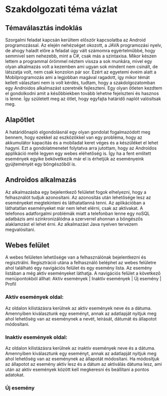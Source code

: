 # Szakdolgozati téma vázlat

## Témaválasztás indoklás
Szorgalmi feladat kapcsán kerültem először kapcsolatba az Android programozással. Az elején nehézséget okozott, a JAVA programozási nyelv, de ahogy haladt előre a feladat úgy vált számomra egyértelműbbé, hogy semmivel sem nehezebb, mint a C#, csak más a szintaxisa. Mikor készen lettem a programmal örömmel néztem vissza a sok munkára, mivel egy olyan alkalmazás volt a kezemben ami ugyan sok mindent nem csinált, de látszatja volt, nem csak konzolon pár sor.
Ezért az egyetemi éveim alatt a Mobilprogramozás ami a legjobban magával ragadott, így mikor témát kellett választani nem is volt kérdés, tudtam, hogy a szakdolgozatomban egy Androidos alkalmazást szeretnék fejleszteni. 
Egy olyan ötleten kezdtem el gondolkodni amit a későbbiekben tovább lehetne fejelszteni és hasznos is lenne. Így született meg az ötlet, hogy egyfajta határidő naplót valósítsak meg. 

## Alapötlet
A határidőnapló elgondolásnál egy olyan gondolat fogalmazódott meg bennem, hogy ezekkel az eszközökkel van egy probléma, hogy az akkumulátor kapacitás és a mobiladat keret véges és a készüléket el lehet hagyni. Ezt a gondolatmenetet folytatva arra jutottam, hogy az Androidos applikáció mellé legyen egy webes eléhetőség is. Így ha a fent említett események egyike bekövetkezik már el is érhetjük az eseményeink gyújteményét egy böngészőből is.

## Androidos alkalmazás
Az alkalmazásba egy bejelentkező felületet fogok elhelyezni, hogy a felhasználót tudjuk azonosítani. Az azonosítás után lehetősége lesz az eseményeket megtekinteni és láthatatlanná tenni. Az aplikációban a láthatatlan eseményeket már nem lehet elérni, csak az aktívakat. A telefonos adatforgalmi problémák miatt a telefonban lenne egy noSQL adatbázis ami szinkronizálódna a szerverrel ahonnan a böngészős alaklamzást el lehet érni. Az alkalmazást Java nyelven tervezem megvalósítani.

## Webes felület
A webes felületen lehetősége van a felhasználónak bejelentkezni és regisztrálni. Regisztráció utána a felhasználó beléphet az webes felületre ahol található egy navigációs felület és egy esemény lista. Az esemény listában a még aktív eseményeket láthatja. 
A navigációs felület a következő menüpontokból állhat: Aktív események | Inaktív események | Új esemény | Profil
### Aktív események oldal:
Az oldalon kilistázásra kerülnek az aktív események neve és a dátuma. Amennyiben kiválasztunk egy eseményt, annak az adatlapját nyitjuk meg ahol lehetőség van az eseménynek a nevét, leírását, dátumát és állapotot módosítani. 
### Inaktív események oldal:
Az oldalon kilistázásra kerülnek az inaktív események neve és a dátuma. Amennyiben kiválasztunk egy eseményt, annak az adatlapját nyitjuk meg ahol lehetőség van az eseménynek az állapotát módosítani. Ha módosítjuk az állapotot az esemény aktív lesz és a dátum az aktiválás dátuma lesz, ami után az aktív események között kell megkeresni és beállítani a pontos adatokat. 
### Új esemény
